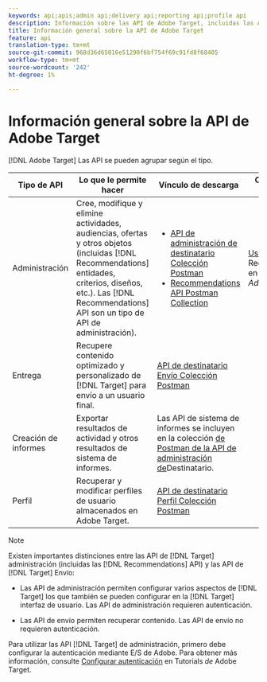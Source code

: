 ```yaml
---
keywords: api;apis;admin api;delivery api;reporting api;profile api
description: Información sobre las API de Adobe Target, incluidas las API de administración, Envío, Sistema de informes y Perfil.
title: Información general sobre la API de Adobe Target
feature: api
translation-type: tm+mt
source-git-commit: 968d36d65016e51290f6bf754f69c91fd8f68405
workflow-type: tm+mt
source-wordcount: '242'
ht-degree: 1%

---
```



# Información general sobre la API de Adobe Target

[!DNL Adobe Target] Las API se pueden agrupar según el tipo.

| Tipo de API | Lo que le permite hacer | Vínculo de descarga | Otros vínculos útiles |
| --- | --- | --- |--- |
| Administración | Cree, modifique y elimine actividades, audiencias, ofertas y otros objetos (incluidas [!DNL Recommendations] entidades, criterios, diseños, etc.). Las [!DNL Recommendations] API son un tipo de API de administración). | <UL><li>[API de administración de destinatario Colección Postman](https://developers.adobetarget.com/api/#admin-postman-collection)</li><li>[Recommendations API Postman Collection](https://developers.adobetarget.com/api/recommendations/#section/Postman)</li></ul> | [Uso de las API](https://experienceleague.adobe.com/docs/target-learn/recommendations-api-tutorial/recs-api-overview.html) de Recommendations en los Tutorials de *Adobe Target* |
| Entrega | Recupere contenido optimizado y personalizado de [!DNL Target] para envío a un usuario final. | [API de destinatario Envío Colección Postman](https://developers.adobetarget.com/api/delivery-api/#section/Getting-Started/Postman-Collection) |  |
| Creación de informes | Exportar resultados de actividad y otros resultados de sistema de informes. | Las API de sistema de informes se incluyen en la colección [de Postman de la API de administración de](https://developers.adobetarget.com/api/#admin-postman-collection)Destinatario. |  |
| Perfil | Recuperar y modificar perfiles de usuario almacenados en Adobe Target. | [API de destinatario Perfil Colección Postman](https://developers.adobetarget.com/api/#profiles) |  |

>[!NOTE]
>
>Existen importantes distinciones entre las API de [!DNL Target] administración (incluidas las [!DNL Recommendations] API) y las API de [!DNL Target] Envío:
>
>* Las API de administración permiten configurar varios aspectos de [!DNL Target] los que también se pueden configurar en la [!DNL Target] interfaz de usuario. Las API de administración requieren autenticación.
   >
   >
* Las API de envío permiten recuperar contenido. Las API de envío no requieren autenticación.
>
>
Para utilizar las API [!DNL Target] de administración, primero debe configurar la autenticación mediante E/S de Adobe. Para obtener más información, consulte [Configurar autenticación](https://experienceleague.adobe.com/docs/target-learn/tutorials/apis/configure-io-target-integration.html) en Tutorials *de* Adobe Target.
